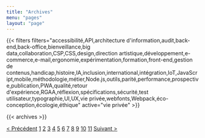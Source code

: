 ```yaml
---
title: "Archives"
menu: "pages"
layout: "page"
---
```


{{< filters filters="accessibilité,API,architecture d'information,audit,back-end,back-office,bienveillance,big data,collaboration,CSP,CSS,design,direction artistique,développement,e-commerce,e-mail,ergonomie,expérimentation,formation,front-end,gestion de contenus,handicap,histoire,IA,inclusion,international,intégration,IoT,JavaScript,mobile,méthodologie,métier,Node.js,outils,parité,performance,prospective,publication,PWA,qualité,retour d'expérience,RGAA,réflexion,spécifications,sécurité,test utilisateur,typographie,UI,UX,vie privée,webfonts,Webpack,éco-conception,écologie,éthique" active="vie privée" >}}

{{< archives >}}

<div class="pagination">
    <a href="#prev" rel="prev">&lt; Précédent</a>
    <a href="#1" class="active">1</a>
    <a href="#2">2</a>
    <a href="#3">3</a>
    <a href="#4">4</a>
    <a href="#5">5</a>
    <a href="#6">6</a>
    <a href="#7">7</a>
    <a href="#8">8</a>
    <a href="#9">9</a>
    <a href="#10">10</a>
    <a href="#11">11</a>
    <a href="#next" rel="next">Suivant &gt;</a>
</div>
